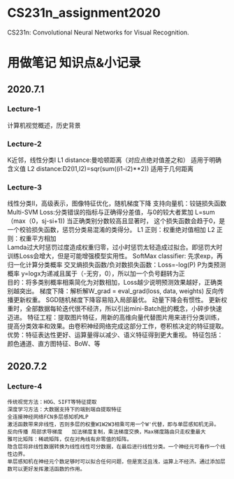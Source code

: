 # CS231n_assignment2020
CS231n: Convolutional Neural Networks for Visual Recognition.

# 用做笔记 知识点&小记录

## 2020.7.1

### Lecture-1
计算机视觉概述，历史背景
### Lecture-2
K近邻，线性分类I
L1 distance:曼哈顿距离（对应点绝对值差之和）     适用于明确含义值
L2 distance:D2(I1,I2)=sqr(sum((i1-i2)**2))     适用于几何距离
### Lecture-3
线性分类II，高级表示，图像特征优化，随机梯度下降
支持向量机：铰链损失函数Multi-SVM Loss:分类错误的指标与正确得分差值，与0的较大者累加 L=sum（max（0，sj-si+1))   当正确类别分数较高且显著时，
    这个损失函数会趋于0，是一个校验损失函数，惩罚分类易混淆的类得分。
L1 正则：权重绝对值相加
L2 正则：权重平方相加  
Lamda过大时惩罚过度造成权重归零，过小时惩罚太轻造成过拟合。即惩罚大时训练Loss会增大，但是可能增强模型实用性。
SoftMax classifier: 先求exp，再归一化计算分类概率
交叉熵损失函数/负对数损失函数：Loss=-log(P)  P为类预测概率 y=logx为递减且属于（-无穷，0），所以加一个负号翻转为正  
    目的：将多类别概率相乘简化为对数相加，Loss越少说明预测效果越好，正确类别越突出。
梯度下降：解析解W_grad = eval_grad(loss, data, weights) 反向传播更新权重。
SGD随机梯度下降容易陷入局部最优。
动量下降会有惯性。
更新权重时，全部数据每轮迭代很不经济，所以引出mini-Batch批的概念，小碎步快速迈进。
特征工程：提取图片特征，用新的高维向量代替图片用来进行分类训练，提高分类效率和效果。由卷积神经网络完成这部分工作，卷积核决定的特征提取。
    优势：特征表达性更好、运算量得以减少、语义特征得到更大重视。
特征包括：颜色通道、直方图特征、BoW、等
## 2020.7.2
### Lecture-4
    传统视觉方法：HOG、SIFT等特征提取
    深度学习方法：大数据支持下的端到端自提取特征
    全连接神经网络FCN多层感知机MLP
    激活函数带来非线性，否则多层的权重W1W2W3相乘可用一个W'代替，即与单层感知机无异。
    反向传播 局部求导梯度   加法梯度复制，乘法梯度交换，Max梯度路由只走权重最大
    雅可比矩阵：稀疏矩阵，仅在对角线有非零值的矩阵。
    隐含层将非线性数据转换为线性线性可分数据，在最后进行线性分类。一个神经元可看作一个线性边界。
    单层感知机在神经元个数足够时可以拟合任何问题，但是宽泛且浅，运算上不经济。通过添加层数可以更好发挥激活函数的作用。
